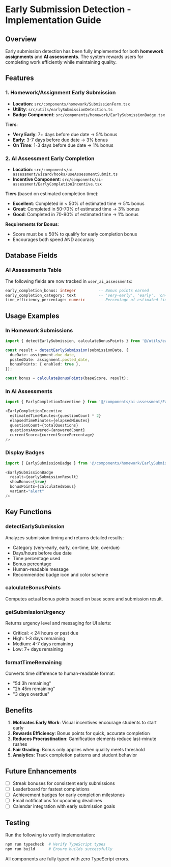 # Early Submission Detection - Implementation Guide

## Overview

Early submission detection has been fully implemented for both **homework assignments** and **AI
assessments**. The system rewards users for completing work efficiently while maintaining quality.

## Features

### 1. Homework/Assignment Early Submission

- **Location**: `src/components/homework/SubmissionForm.tsx`
- **Utility**: `src/utils/earlySubmissionDetection.ts`
- **Badge Component**: `src/components/homework/EarlySubmissionBadge.tsx`

**Tiers**:

- **Very Early**: 7+ days before due date → 5% bonus
- **Early**: 3-7 days before due date → 3% bonus
- **On Time**: 1-3 days before due date → 1% bonus

### 2. AI Assessment Early Completion

- **Location**: `src/components/ai-assessment/wizard/hooks/useAssessmentSubmit.ts`
- **Incentive Component**: `src/components/ai-assessment/EarlyCompletionIncentive.tsx`

**Tiers** (based on estimated completion time):

- **Excellent**: Completed in < 50% of estimated time → 5% bonus
- **Great**: Completed in 50-70% of estimated time → 3% bonus
- **Good**: Completed in 70-90% of estimated time → 1% bonus

**Requirements for Bonus**:

- Score must be ≥ 50% to qualify for early completion bonus
- Encourages both speed AND accuracy

## Database Fields

### AI Assessments Table

The following fields are now tracked in `user_ai_assessments`:

```sql
early_completion_bonus: integer          -- Bonus points earned
early_completion_category: text          -- 'very-early', 'early', 'on-time', etc.
time_efficiency_percentage: numeric      -- Percentage of estimated time used
```

## Usage Examples

### In Homework Submissions

```typescript
import { detectEarlySubmission, calculateBonusPoints } from '@/utils/earlySubmissionDetection';

const result = detectEarlySubmission(submissionDate, {
  dueDate: assignment.due_date,
  postedDate: assignment.posted_date,
  bonusPoints: { enabled: true },
});

const bonus = calculateBonusPoints(baseScore, result);
```

### In AI Assessments

```typescript
import { EarlyCompletionIncentive } from '@/components/ai-assessment/EarlyCompletionIncentive';

<EarlyCompletionIncentive
  estimatedTimeMinutes={questionCount * 2}
  elapsedTimeMinutes={elapsedMinutes}
  questionCount={totalQuestions}
  questionsAnswered={answeredCount}
  currentScore={currentScorePercentage}
/>
```

### Display Badges

```typescript
import { EarlySubmissionBadge } from '@/components/homework/EarlySubmissionBadge';

<EarlySubmissionBadge
  result={earlySubmissionResult}
  showBonus={true}
  bonusPoints={calculatedBonus}
  variant="alert"
/>
```

## Key Functions

### detectEarlySubmission

Analyzes submission timing and returns detailed results:

- Category (very-early, early, on-time, late, overdue)
- Days/hours before due date
- Time percentage used
- Bonus percentage
- Human-readable message
- Recommended badge icon and color scheme

### calculateBonusPoints

Computes actual bonus points based on base score and submission result.

### getSubmissionUrgency

Returns urgency level and messaging for UI alerts:

- Critical: < 24 hours or past due
- High: 1-3 days remaining
- Medium: 4-7 days remaining
- Low: 7+ days remaining

### formatTimeRemaining

Converts time difference to human-readable format:

- "5d 3h remaining"
- "2h 45m remaining"
- "3 days overdue"

## Benefits

1. **Motivates Early Work**: Visual incentives encourage students to start early
2. **Rewards Efficiency**: Bonus points for quick, accurate completion
3. **Reduces Procrastination**: Gamification elements reduce last-minute rushes
4. **Fair Grading**: Bonus only applies when quality meets threshold
5. **Analytics**: Track completion patterns and student behavior

## Future Enhancements

- [ ] Streak bonuses for consistent early submissions
- [ ] Leaderboard for fastest completions
- [ ] Achievement badges for early completion milestones
- [ ] Email notifications for upcoming deadlines
- [ ] Calendar integration with early submission goals

## Testing

Run the following to verify implementation:

```bash
npm run typecheck  # Verify TypeScript types
npm run build      # Ensure builds successfully
```

All components are fully typed with zero TypeScript errors.
